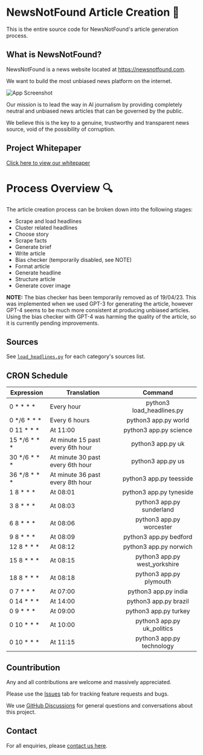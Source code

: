 # NewsNotFound Article Creation 📰

This is the entire source code for NewsNotFound's article generation process. 

## What is NewsNotFound?

NewsNotFound is a news website located at https://newsnotfound.com.

We want to build the most unbiased news platform on the internet.

![App Screenshot](http://newsnotfound.com/wp-content/uploads/2023/04/1677003418639-jpeg-e1682077026373.webp)

Our mission is to lead the way in AI journalism by providing completely neutral and unbiased news articles that can be governed by the public.

We believe this is the key to a genuine, trustworthy and transparent news source, void of the possibility of corruption.

## Project Whitepaper

[Click here to view our whitepaper](https://newsnotfound.com/whitepaper/)


# Process Overview 🔍

The article creation process can be broken down into the following stages:

- Scrape and load headlines
- Cluster related headlines
- Choose story
- Scrape facts
- Generate brief
- Write article
- Bias checker (temporarily disabled, see NOTE)
- Format article
- Generate headline
- Structure article
- Generate cover image

**NOTE:** The bias checker has been temporarily removed as of 19/04/23. This was implemented when we used GPT-3 for generating the article, however GPT-4 seems to be much more consistent at producing unbiased articles. Using the bias checker with GPT-4 was harming the quality of the article, so it is currently pending improvements.

## Sources

See [`load_headlines.py`](https://github.com/joshwallerr/newsnotfound/blob/main/load_headlines.py) for each category's sources list.

## CRON Schedule

| Expression   | Translation                      |            Command            |
|--------------|----------------------------------|:-----------------------------:|
| 0 * * * *    | Every hour                       | python3 load_headlines.py     |
| 0 */6 * * *  | Every 6 hours                    | python3 app.py world          |
| 0 11 * * *   | At 11:00                         | python3 app.py science        |
| 15 */6 * * * | At minute 15 past every 6th hour | python3 app.py uk             |
| 30 */6 * * * | At minute 30 past every 6th hour | python3 app.py us             |
| 36 */8 * * * | At minute 36 past every 8th hour | python3 app.py teesside       |
| 1 8 * * *    | At 08:01                         | python3 app.py tyneside       |
| 3 8 * * *    | At 08:03                         | python3 app.py sunderland     |
| 6 8 * * *    | At 08:06                         | python3 app.py worcester      |
| 9 8 * * *    | At 08:09                         | python3 app.py bedford        |
| 12 8 * * *   | At 08:12                         | python3 app.py norwich        |
| 15 8 * * *   | At 08:15                         | python3 app.py west_yorkshire |
| 18 8 * * *   | At 08:18                         | python3 app.py plymouth       |
| 0 7 * * *    | At 07:00                         | python3 app.py india          |
| 0 14 * * *   | At 14:00                         | python3 app.py brazil         |
| 0 9 * * *    | At 09:00                         | python3 app.py turkey         |
| 0 10 * * *   | At 10:00                         | python3 app.py uk_politics    |
| 0 10 * * *   | At 11:15                         | python3 app.py technology     |

## Countribution

Any and all contributions are welcome and massively appreciated.

Please use the [Issues](https://github.com/joshwallerr/newsnotfound/issues) tab for tracking feature requests and bugs.

We use [GitHub Discussions](https://github.com/joshwallerr/newsnotfound/discussions) for general questions and conversations about this project.

## Contact

For all enquiries, please [contact us here](https://newsnotfound.com/contact/).